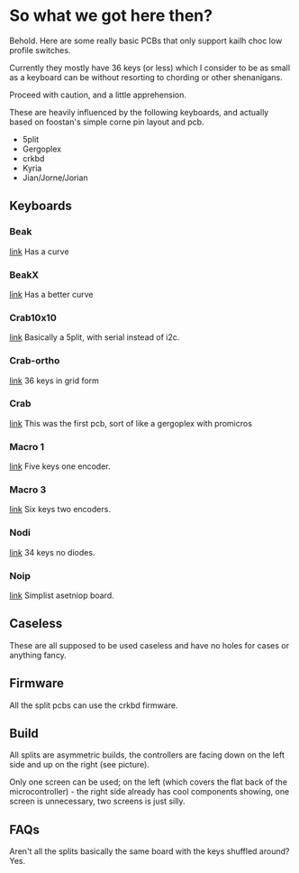 # So what we got here then? 

Behold. Here are some really basic PCBs that only support kailh choc low profile switches.

Currently they mostly have 36 keys (or less) which I consider to be as small as a keyboard can be without resorting to chording or other shenanigans.

Proceed with caution, and a little apprehension.

These are heavily influenced by the following keyboards, and actually based on foostan's simple corne pin layout and pcb. 

* 5plit
* Gergoplex
* crkbd
* Kyria
* Jian/Jorne/Jorian

## Keyboards

### Beak
[link](beak)
Has a curve

### BeakX
[link](beakX)
Has a better curve

### Crab10x10
[link](crab-10x10)
Basically a 5plit, with serial instead of i2c.

### Crab-ortho
[link](crab-ortho)
36 keys in grid form

### Crab
[link](crab)
This was the first pcb, sort of like a gergoplex with promicros

### Macro 1
[link](macro1)
Five keys one encoder. 

### Macro 3
[link](macro1)
Six keys two encoders. 

### Nodi
[link](nodi)
34 keys no diodes.  

### Noip
[link](noip)
Simplist asetniop board.


## Caseless

These are all supposed to be used caseless and have no holes for cases or anything fancy.

## Firmware

All the split pcbs can use the crkbd firmware. 

## Build

All splits are asymmetric builds, the controllers are facing down on the left side and up on the right (see picture).

Only one screen can be used; on the left (which covers the flat back of the microcontroller) - the right side already has cool components showing, one screen is unnecessary, two screens is just silly. 

## FAQs

Aren't all the splits basically the same board with the keys shuffled around? Yes.
